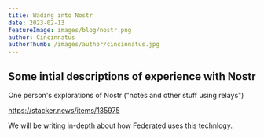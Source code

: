 ```yaml
---
title: Wading into Nostr
date: 2023-02-13
featureImage: images/blog/nostr.png
author: Cincinnatus
authorThumb: /images/author/cincinnatus.jpg 
---
```


## Some intial descriptions of experience with Nostr

One person's explorations of Nostr ("notes and other stuff using relays")

https://stacker.news/items/135975

We will be writing in-depth about how Federated uses this technlogy.